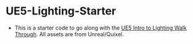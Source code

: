# UE5-Lighting-Starter

* This is a starter code to go along with the [UE5 Intro to Lighting Walk Through](https://github.com/maubanel/UE5-Lighting/blob/main/setting-up/README.md#user-content-setting-up). All assets are from Unreal/Quixel.
